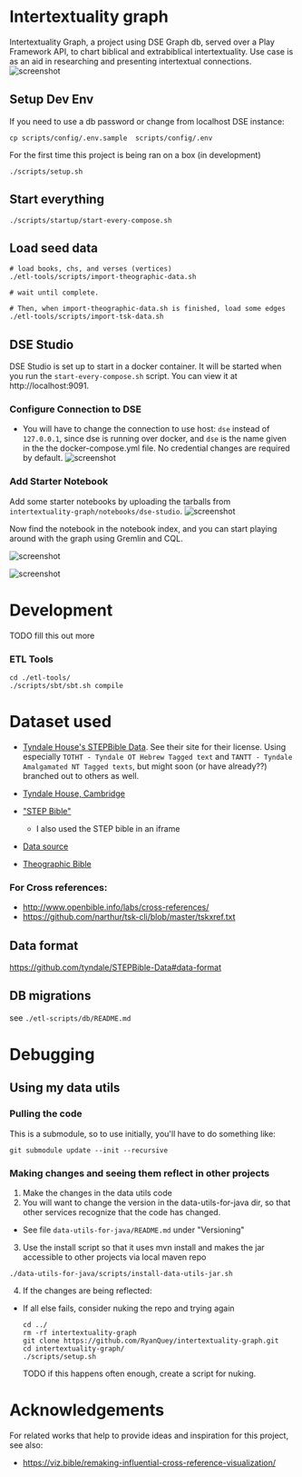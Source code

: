 # Intertextuality graph
Intertextuality Graph, a project using DSE Graph db, served over a Play Framework API, to chart biblical and extrabiblical intertextuality. Use case is as an aid in researching and presenting intertextual connections. 
![screenshot](https://github.com/RyanQuey/intertextuality-graph/raw/master/screenshots/diagram.2-hops.mal-1-1.png)

## Setup Dev Env
If you need to use a db password or change from localhost DSE instance:
```
cp scripts/config/.env.sample  scripts/config/.env
```

For the first time this project is being ran on a box (in development)

```
./scripts/setup.sh
```

## Start everything
```
./scripts/startup/start-every-compose.sh
```

## Load seed data
```
# load books, chs, and verses (vertices)
./etl-tools/scripts/import-theographic-data.sh

# wait until complete.

# Then, when import-theographic-data.sh is finished, load some edges
./etl-tools/scripts/import-tsk-data.sh
```

## DSE Studio
DSE Studio is set up to start in a docker container. It will be started when you run the `start-every-compose.sh` script. You can view it at http://localhost:9091.

### Configure Connection to DSE 
- You will have to change the connection to use host: `dse` instead of `127.0.0.1`, since dse is running over docker, and `dse` is the name given in the the docker-compose.yml file. No credential changes are required by default. 
![screenshot](https://github.com/RyanQuey/intertextuality-graph/raw/master/screenshots/dse-studio.instructions.configure-connection.png)

### Add Starter Notebook
Add some starter notebooks by uploading the tarballs from `intertextuality-graph/notebooks/dse-studio`.
![screenshot](https://github.com/RyanQuey/intertextuality-graph/raw/master/screenshots/dse-studio.instructions.import-notebook.png)

Now find the notebook in the notebook index, and you can start playing around with the graph using Gremlin and CQL.


![screenshot](https://github.com/RyanQuey/intertextuality-graph/raw/master/screenshots/dse-studio.results.alludes_to_Ps_40.diagram.color-by-book.png)

![screenshot](https://github.com/RyanQuey/intertextuality-graph/raw/master/screenshots/dse-studio.results.alludes_to_Ps_50.diagram.color-by-book.zoomed-in.png)


# Development

TODO fill this out more

### ETL Tools

```
cd ./etl-tools/
./scripts/sbt/sbt.sh compile
```

# Dataset used
- [Tyndale House's STEPBible Data](https://github.com/tyndale/STEPBible-Data). See their site for their license. Using especially `TOTHT - Tyndale OT Hebrew Tagged text` and `TANTT - Tyndale Amalgamated NT Tagged texts`, but might soon (or have already??) branched out to others as well.

- [Tyndale House, Cambridge](https://www.TyndaleHouse.com)
- ["STEP Bible"](https://www.STEPBible.org)
    * I also used the STEP bible in an iframe
- [Data source](https://tyndale.github.io/STEPBible-Data/)
- [Theographic Bible](https://github.com/robertrouse/theographic-bible-metadata)

### For Cross references:
- http://www.openbible.info/labs/cross-references/
- https://github.com/narthur/tsk-cli/blob/master/tskxref.txt


## Data format
https://github.com/tyndale/STEPBible-Data#data-format

## DB migrations
see `./etl-scripts/db/README.md`

# Debugging
## Using my data utils
### Pulling the code
This is a submodule, so to use initially, you'll have to do something like:
```
git submodule update --init --recursive
```

### Making changes and seeing them reflect in other projects
1) Make the changes in the data utils code
2) You will want to change the version in the data-utils-for-java dir, so that other services recognize that the code has changed.
  - See file `data-utils-for-java/README.md` under "Versioning"
3) Use the install script so that it uses mvn install and makes the jar accessible to other projects via local maven repo

```
./data-utils-for-java/scripts/install-data-utils-jar.sh
```

4) If the changes are being reflected:
- If all else fails, consider nuking the repo and trying again
    ```
    cd ../
    rm -rf intertextuality-graph
    git clone https://github.com/RyanQuey/intertextuality-graph.git
    cd intertextuality-graph/
    ./scripts/setup.sh
    ```

    TODO if this happens often enough, create a script for nuking.

# Acknowledgements
For related works that help to provide ideas and inspiration for this project, see also:
- https://viz.bible/remaking-influential-cross-reference-visualization/
